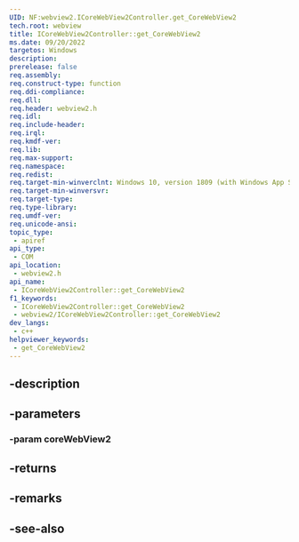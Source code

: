 ```yaml
---
UID: NF:webview2.ICoreWebView2Controller.get_CoreWebView2
tech.root: webview
title: ICoreWebView2Controller::get_CoreWebView2
ms.date: 09/20/2022
targetos: Windows
description: 
prerelease: false
req.assembly: 
req.construct-type: function
req.ddi-compliance: 
req.dll: 
req.header: webview2.h
req.idl: 
req.include-header: 
req.irql: 
req.kmdf-ver: 
req.lib: 
req.max-support: 
req.namespace: 
req.redist: 
req.target-min-winverclnt: Windows 10, version 1809 (with Windows App SDK 1.1 or later)
req.target-min-winversvr: 
req.target-type: 
req.type-library: 
req.umdf-ver: 
req.unicode-ansi: 
topic_type:
 - apiref
api_type:
 - COM
api_location:
 - webview2.h
api_name:
 - ICoreWebView2Controller::get_CoreWebView2
f1_keywords:
 - ICoreWebView2Controller::get_CoreWebView2
 - webview2/ICoreWebView2Controller::get_CoreWebView2
dev_langs:
 - c++
helpviewer_keywords:
 - get_CoreWebView2
---
```


## -description

## -parameters

### -param coreWebView2

## -returns

## -remarks

## -see-also

